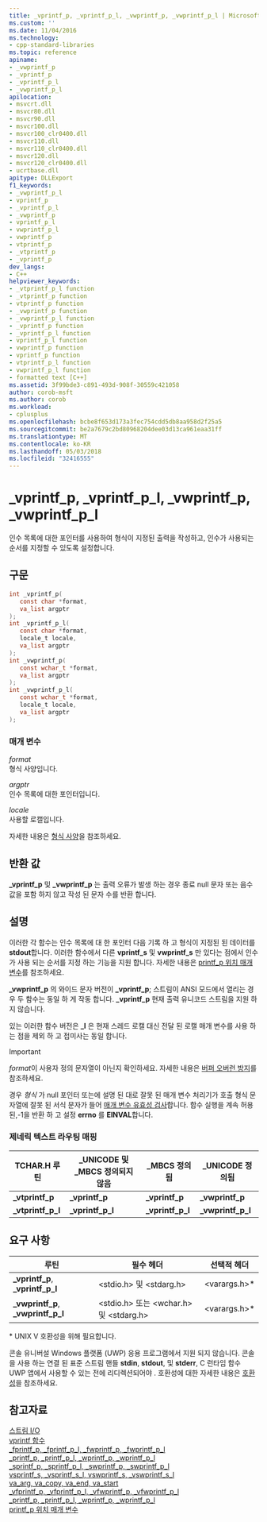 ```yaml
---
title: _vprintf_p, _vprintf_p_l, _vwprintf_p, _vwprintf_p_l | Microsoft Docs
ms.custom: ''
ms.date: 11/04/2016
ms.technology:
- cpp-standard-libraries
ms.topic: reference
apiname:
- _vwprintf_p
- _vprintf_p
- _vprintf_p_l
- _vwprintf_p_l
apilocation:
- msvcrt.dll
- msvcr80.dll
- msvcr90.dll
- msvcr100.dll
- msvcr100_clr0400.dll
- msvcr110.dll
- msvcr110_clr0400.dll
- msvcr120.dll
- msvcr120_clr0400.dll
- ucrtbase.dll
apitype: DLLExport
f1_keywords:
- _vwprintf_p_l
- vprintf_p
- _vprintf_p_l
- _vwprintf_p
- vprintf_p_l
- vwprintf_p_l
- vwprintf_p
- vtprintf_p
- _vtprintf_p
- _vprintf_p
dev_langs:
- C++
helpviewer_keywords:
- _vtprintf_p_l function
- _vtprintf_p function
- vtprintf_p function
- _vwprintf_p function
- _vwprintf_p_l function
- _vprintf_p function
- _vprintf_p_l function
- vprintf_p_l function
- vwprintf_p function
- vprintf_p function
- vtprintf_p_l function
- vwprintf_p_l function
- formatted text [C++]
ms.assetid: 3f99bde3-c891-493d-908f-30559c421058
author: corob-msft
ms.author: corob
ms.workload:
- cplusplus
ms.openlocfilehash: bcbe8f653d173a3fec754cdd5db8aa958d2f25a5
ms.sourcegitcommit: be2a7679c2bd80968204dee03d13ca961eaa31ff
ms.translationtype: MT
ms.contentlocale: ko-KR
ms.lasthandoff: 05/03/2018
ms.locfileid: "32416555"
---
```

# <a name="vprintfp-vprintfpl-vwprintfp-vwprintfpl"></a>_vprintf_p, _vprintf_p_l, _vwprintf_p, _vwprintf_p_l

인수 목록에 대한 포인터를 사용하여 형식이 지정된 출력을 작성하고, 인수가 사용되는 순서를 지정할 수 있도록 설정합니다.

## <a name="syntax"></a>구문

```C
int _vprintf_p(
   const char *format,
   va_list argptr
);
int _vprintf_p_l(
   const char *format,
   locale_t locale,
   va_list argptr
);
int _vwprintf_p(
   const wchar_t *format,
   va_list argptr
);
int _vwprintf_p_l(
   const wchar_t *format,
   locale_t locale,
   va_list argptr
);
```

### <a name="parameters"></a>매개 변수

*format*<br/>
형식 사양입니다.

*argptr*<br/>
인수 목록에 대한 포인터입니다.

*locale*<br/>
사용할 로캘입니다.

자세한 내용은 [형식 사양](../../c-runtime-library/format-specification-syntax-printf-and-wprintf-functions.md)을 참조하세요.

## <a name="return-value"></a>반환 값

**_vprintf_p** 및 **_vwprintf_p** 는 출력 오류가 발생 하는 경우 종료 null 문자 또는 음수 값을 포함 하지 않고 작성 된 문자 수를 반환 합니다.

## <a name="remarks"></a>설명

이러한 각 함수는 인수 목록에 대 한 포인터 다음 기록 하 고 형식이 지정된 된 데이터를 **stdout**합니다. 이러한 함수에서 다른 **vprintf_s** 및 **vwprintf_s** 만 있다는 점에서 인수가 사용 되는 순서를 지정 하는 기능을 지원 합니다. 자세한 내용은 [printf_p 위치 매개 변수](../../c-runtime-library/printf-p-positional-parameters.md)를 참조하세요.

**_vwprintf_p** 의 와이드 문자 버전이 **_vprintf_p**; 스트림이 ANSI 모드에서 열리는 경우 두 함수는 동일 하 게 작동 합니다. **_vprintf_p** 현재 출력 유니코드 스트림을 지원 하지 않습니다.

있는 이러한 함수 버전은 **_l** 은 현재 스레드 로캘 대신 전달 된 로캘 매개 변수를 사용 하는 점을 제외 하 고 접미사는 동일 합니다.

> [!IMPORTANT]
> *format*이 사용자 정의 문자열이 아닌지 확인하세요. 자세한 내용은 [버퍼 오버런 방지](http://msdn.microsoft.com/library/windows/desktop/ms717795)를 참조하세요.

경우 *형식* 가 null 포인터 또는에 설명 된 대로 잘못 된 매개 변수 처리기가 호출 형식 문자열에 잘못 된 서식 문자가 들어 [매개 변수 유효성 검사](../../c-runtime-library/parameter-validation.md)합니다. 함수 실행을 계속 허용 된,-1을 반환 하 고 설정 **errno** 를 **EINVAL**합니다.

### <a name="generic-text-routine-mappings"></a>제네릭 텍스트 라우팅 매핑

|TCHAR.H 루틴|_UNICODE 및 _MBCS 정의되지 않음|_MBCS 정의됨|_UNICODE 정의됨|
|---------------------|------------------------------------|--------------------|-----------------------|
|**_vtprintf_p**|**_vprintf_p**|**_vprintf_p**|**_vwprintf_p**|
|**_vtprintf_p_l**|**_vprintf_p_l**|**_vprintf_p_l**|**_vwprintf_p_l**|

## <a name="requirements"></a>요구 사항

|루틴|필수 헤더|선택적 헤더|
|-------------|---------------------|----------------------|
|**_vprintf_p**, **_vprintf_p_l**|\<stdio.h> 및 \<stdarg.h>|\<varargs.h>*|
|**_vwprintf_p**, **_vwprintf_p_l**|\<stdio.h> 또는 \<wchar.h> 및 \<stdarg.h>|\<varargs.h>*|

\* UNIX V 호환성을 위해 필요합니다.

콘솔 유니버설 Windows 플랫폼 (UWP) 응용 프로그램에서 지원 되지 않습니다. 콘솔을 사용 하는 연결 된 표준 스트림 핸들 **stdin**, **stdout**, 및 **stderr**, C 런타임 함수 UWP 앱에서 사용할 수 있는 전에 리디렉션되어야 . 호환성에 대한 자세한 내용은 [호환성](../../c-runtime-library/compatibility.md)을 참조하세요.

## <a name="see-also"></a>참고자료

[스트림 I/O](../../c-runtime-library/stream-i-o.md)<br/>
[vprintf 함수](../../c-runtime-library/vprintf-functions.md)<br/>
[_fprintf_p, _fprintf_p_l, _fwprintf_p, _fwprintf_p_l](fprintf-p-fprintf-p-l-fwprintf-p-fwprintf-p-l.md)<br/>
[_printf_p, _printf_p_l, _wprintf_p, _wprintf_p_l](printf-p-printf-p-l-wprintf-p-wprintf-p-l.md)<br/>
[_sprintf_p, _sprintf_p_l, _swprintf_p, _swprintf_p_l](sprintf-p-sprintf-p-l-swprintf-p-swprintf-p-l.md)<br/>
[vsprintf_s, _vsprintf_s_l, vswprintf_s, _vswprintf_s_l](vsprintf-s-vsprintf-s-l-vswprintf-s-vswprintf-s-l.md)<br/>
[va_arg, va_copy, va_end, va_start](va-arg-va-copy-va-end-va-start.md)<br/>
[_vfprintf_p, _vfprintf_p_l, _vfwprintf_p, _vfwprintf_p_l](vfprintf-p-vfprintf-p-l-vfwprintf-p-vfwprintf-p-l.md)<br/>
[_printf_p, _printf_p_l, _wprintf_p, _wprintf_p_l](printf-p-printf-p-l-wprintf-p-wprintf-p-l.md)<br/>
[printf_p 위치 매개 변수](../../c-runtime-library/printf-p-positional-parameters.md)<br/>
